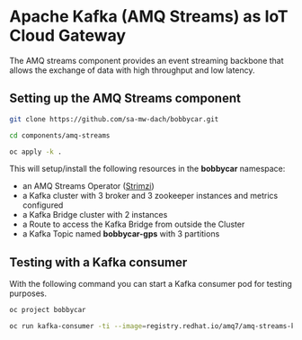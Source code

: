 # Apache Kafka (AMQ Streams) as IoT Cloud Gateway
The AMQ streams component provides an event streaming backbone that allows the exchange of data with high throughput and low latency.
## Setting up the AMQ Streams component

```sh
git clone https://github.com/sa-mw-dach/bobbycar.git
```

```sh
cd components/amq-streams
```

```sh
oc apply -k .
```

This will setup/install the following resources in the **bobbycar** namespace:

- an AMQ Streams Operator ([Strimzi](https://strimzi.io/))
- a Kafka cluster with 3 broker and 3 zookeeper instances and metrics configured
- a Kafka Bridge cluster with 2 instances
- a Route to access the Kafka Bridge from outside the Cluster
- a Kafka Topic named **bobbycar-gps** with 3 partitions

## Testing with a Kafka consumer

With the following command you can start a Kafka consumer pod for testing purposes.

```sh
oc project bobbycar
```

```sh
oc run kafka-consumer -ti --image=registry.redhat.io/amq7/amq-streams-kafka-24-rhel7:1.4.0 --rm=true --restart=Never -- bin/kafka-console-consumer.sh --bootstrap-server bobbycar-cluster-kafka-bootstrap:9092 --topic bobbycar-gps --from-beginning
```
